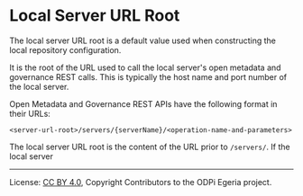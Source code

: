 <!-- SPDX-License-Identifier: CC-BY-4.0 -->
<!-- Copyright Contributors to the ODPi Egeria project. -->

# Local Server URL Root

The local server URL root is a default value used when constructing
the local repository configuration.

It is the root of the URL used to call the local server's 
open metadata and governance REST calls.
This is typically the host name and port number of the local server.

Open Metadata and Governance REST APIs have the following format
in their URLs:

```text
<server-url-root>/servers/{serverName}/<operation-name-and-parameters>
```

The local server URL root is the content of the URL prior to `/servers/`.
If the local server 




----
License: [CC BY 4.0](https://creativecommons.org/licenses/by/4.0/),
Copyright Contributors to the ODPi Egeria project.